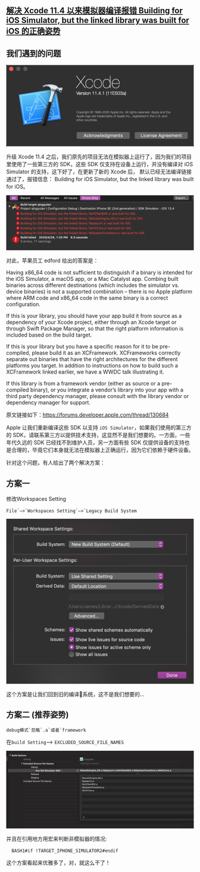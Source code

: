 ## [解决 Xcode 11.4 以来模拟器编译报错 Building for iOS Simulator, but the linked library was built for iOS 的正确姿势](https://blog.lessney.com/blog/2020/05/22/解决-Xcode-11-4-以来模拟器编译报错-Building-for-iOS-Simulator-but-the-linked-library-was-built-for-iOS-的正确姿势/)



## 我们遇到的问题

![img](QQ20200428-132845_2x_1588051817968_ikkdpm.png)

升级 Xcode 11.4 之后，我们原先的项目无法在模拟器上运行了，因为我们的项目里使用了一些第三方的 SDK，这些 SDK 仅支持在设备上运行，并没有编译对 iOS Simulator 的支持，这下好了，在更新了新的 Xcode 后， 默认已经无法编译链接通过了，报错信息： Building for iOS Simulator, but the linked library was built for iOS。

![img](QQ20200428-132942_2x_1588051790597_ju5knu.png)

对此，苹果员工 edford 给出的答案是：

Having x86_64 code is not sufficient to distinguish if a binary is intended for the iOS Simulator, a macOS app, or a Mac Catalyst app. Combing built binaries across different destinations (which includes the simulator vs. device binaries) is not a supported combination – there is no Apple platform where ARM code and x86_64 code in the same binary is a correct configuration.

If this is your library, you should have your app build it from source as a dependency of your Xcode project, either through an Xcode target or through Swift Package Manager, so that the right platform information is included based on the build target.

If this is your library but you have a specific reason for it to be pre-compiled, please build it as an XCFramework. XCFrameworks correctly separate out binaries that have the right architectures for the different platforms you target. In addition to instructions on how to build such a XCFramework linked earlier, we have a WWDC talk illustrating it.

If this library is from a framework vendor (either as source or a pre-compiled binary), or you integrate a vendor’s library into your app with a third party dependency manager, please consult with the library vendor or dependency manager for support.

原文链接如下：https://forums.developer.apple.com/thread/130684

Apple 让我们重新编译这些 SDK 以支持 `iOS Simulator`，如果我们使用的第三方的 SDK，请联系第三方以提供技术支持，这显然不是我们想要的。一方面，一些年代久远的 SDK 已经找不到维护人员，另一方面有些 SDK 仅提供设备的支持也是合理的，毕竟它们本身就无法在模拟器上正确运行，因为它们依赖于硬件设备。

针对这个问题，有人给出了两个解决方案：

## 方案一

修改Workspaces Setting

```
File`–>`Workspaces Setting`–>`Legacy Build System
```

![img](QQ20200428-133531_2x_1588052165935_rvsi12.png)

这个方案是让我们回到旧的编译🧬系统，这不是我们想要的…

## 方案二 (推荐姿势)

```
debug模式`忽略`.a`或者`framework
```

在`build Setting`–> `EXCLUDED_SOURCE_FILE_NAMES`

![img](QQ20200428-133746_2x_1588052288155_liizsu.png)

并且在引用地方用宏来判断非模拟器的情况:

```
  BASH1#if !TARGET_IPHONE_SIMULATOR2#endif
```

这个方案看起来优雅多了，对，就这么干了！